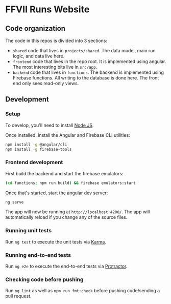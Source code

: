 # FFVII Runs Website

## Code organization

The code in this repos is divided into 3 sections:

* `shared` code that lives in `projects/shared`.  The data model, main run 
  logic, and data live here.
* `frontend` code that lives in the repo root.  It is implemented using angular.
  The most interesting bits live in `src/app`.
* `backend` code that lives in `functions`.  The backend is implemented using
  Firebase functions.  All writing to the database is done here.  The front end
  only sees read-only views.


## Development

### Setup

To develop, you'll need to install [Node JS](https://nodejs.org/). 

Once installed, install the Angular and Firebase CLI utilities:

```sh
npm install -g @angular/cli
npm install -g firebase-tools
```

### Frontend development

First build the backend and start the firebase emulators:

```sh
(cd functions; npm run build) && firebase emulators:start
```

Once that's started, start the angular dev server:

```sh
ng serve
```

The app will now be running at `http://localhost:4200/`. The app will automatically
 reload if you change any of the source files.

### Running unit tests

Run `ng test` to execute the unit tests via [Karma](https://karma-runner.github.io).

### Running end-to-end tests

Run `ng e2e` to execute the end-to-end tests via [Protractor](http://www.protractortest.org/).

### Checking code before pushing

Run `ng lint` as well as `npm run fmt:check` before pushing code/sending a pull request.
